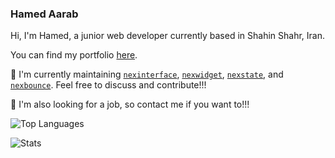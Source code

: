 ### Hamed Aarab

Hi, I'm Hamed, a junior web developer currently based in Shahin Shahr, Iran.

You can find my portfolio [here](https://hawmex-portfolio.netlify.app).

💬 I'm currently maintaining [`nexinterface`](https://github.com/Hawmex/nexinterface),
[`nexwidget`](https://github.com/Hawmex/nexwidget),
[`nexstate`](https://github.com/Hawmex/nexstate),
and [`nexbounce`](https://github.com/Hawmex/nexbounce).
Feel free to discuss and contribute!!!

🌱 I'm also looking for a job, so contact me if you want to!!!

![Top Languages](https://github-readme-stats.vercel.app/api/top-langs/?username=hawmex)

![Stats](https://github-readme-stats.vercel.app/api?username=hawmex&show_icons=true&count_private=true)
